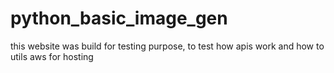 # python_basic_image_gen
this website was build for testing purpose, to test how apis work and how to utils aws for hosting
